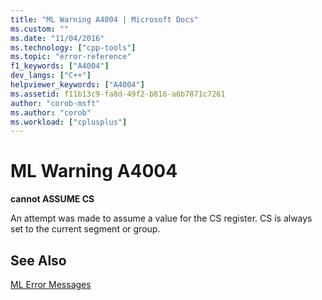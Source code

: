 ```yaml
---
title: "ML Warning A4004 | Microsoft Docs"
ms.custom: ""
ms.date: "11/04/2016"
ms.technology: ["cpp-tools"]
ms.topic: "error-reference"
f1_keywords: ["A4004"]
dev_langs: ["C++"]
helpviewer_keywords: ["A4004"]
ms.assetid: f11b13c9-fa8d-49f2-b816-a6b7871c7261
author: "corob-msft"
ms.author: "corob"
ms.workload: ["cplusplus"]
---
```

# ML Warning A4004
**cannot ASSUME CS**  
  
 An attempt was made to assume a value for the CS register. CS is always set to the current segment or group.  
  
## See Also  
 [ML Error Messages](../../assembler/masm/ml-error-messages.md)